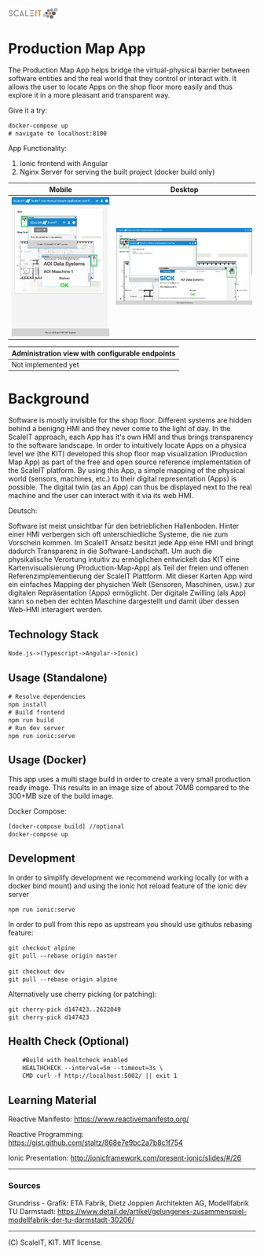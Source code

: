 <img src="https://raw.githubusercontent.com/ScaleIT-Org/media-ressources/master/logo/scaleit-logo.png" width="20%"/>

# Production Map App

The Production Map App helps bridge the virtual-physical barrier between software entities and the real world that they control or interact with. It allows the user to locate Apps on the shop floor more easily and thus explore it in a more pleasant and transparent way.

Give it a try:

    docker-compose up
    # navigate to localhost:8100

App Functionality:

1) Ionic frontend with Angular
2) Nginx Server for serving the built project (docker build only)

| Mobile        | Desktop       |
| ------------- | ------------- |
| <img src="Resources/Store/Screenshots/Mobile%20Main%20Page.png?raw=true"/> | <img src="Resources/Store/Screenshots/Desktop%20Main%20Page.png?raw=true"/> |

|Administration view with configurable endpoints|
| ------------- |
| Not implemented yet |

# Background

Software is mostly invisible for the shop floor. Different systems are hidden behind a benigng HMI and they never come to the light of day. In the ScaleIT approach, each App has it's own HMI and thus brings transparency to the software landscape. In order to intuitively locate Apps on a physica level we (the KIT) developed this shop floor map visualization (Production Map App) as part of the free and open source reference implementation of the ScaleIT platform. By using this App, a simple mapping of the physical world (sensors, machines, etc.) to their digital representation (Apps) is possible. The digital twin (as an App) can thus be displayed next to the real machine and the user can interact with it via its web HMI.

Deutsch:

Software ist meist unsichtbar für den betrieblichen Hallenboden. Hinter einer HMI verbergen sich oft unterschiedliche Systeme, die nie zum Vorschein kommen. Im ScaleIT Ansatz besitzt jede App eine HMI und bringt dadurch Transparenz in die Software-Landschaft. Um auch die physikalische Verortung intuitiv zu ermöglichen entwickelt das KIT eine Kartenvisualisierung (Production-Map-App) als Teil der freien und offenen Referenzimplementierung der ScaleIT Plattform. Mit dieser Karten App wird ein einfaches Mapping der physichen Welt (Sensoren, Maschinen, usw.) zur digitalen Repräsentation (Apps) ermöglicht. Der digitale Zwilling (als App) kann so neben der echten Maschine dargestellt und damit über dessen Web-HMI interagiert werden.

## Technology Stack
    Node.js->(Typescript->Angular->Ionic)

## Usage (Standalone)

    # Resolve dependencies
    npm install
    # Build frontend
    npm run build 
    # Run dev server
    npm run ionic:serve

## Usage (Docker)

This app uses a multi stage build in order to create a very small production ready image. This results in an image size of about 70MB compared to the 300+MB size of the build image.

Docker Compose:

    [docker-compose build] //optional
    docker-compose up
    
## Development

In order to simplify development we recommend working locally (or with a docker bind mount) and using the ionic hot reload feature of the ionic dev server

    npm run ionic:serve
    
In order to pull from this repo as upstream you should use githubs rebasing feature:

    git checkout alpine
    git pull --rebase origin master

    git checkout dev
    git pull --rebase origin alpine

Alternatively use cherry picking (or patching):

    git cherry-pick d147423..2622049
    git cherry-pick d147423
    
## Health Check (Optional)
        #Build with healtcheck enabled
        HEALTHCHECK --interval=5m --timeout=3s \
        CMD curl -f http://localhost:5002/ || exit 1
        
## Learning Material

Reactive Manifesto: https://www.reactivemanifesto.org/

Reactive Programming: https://gist.github.com/staltz/868e7e9bc2a7b8c1f754

Ionic Presentation: http://ionicframework.com/present-ionic/slides/#/26

-----
### Sources

Grundriss - Grafik: ETA Fabrik, Dietz Joppien Architekten AG, Modellfabrik TU Darmstadt: https://www.detail.de/artikel/gelungenes-zusammenspiel-modellfabrik-der-tu-darmstadt-30206/

-----

(C) ScaleIT, KIT. MIT license.
